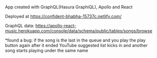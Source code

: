 App created with GraphQL(Hasura GraphiQL), Apollo and React

Deployed at https://confident-bhabha-15737c.netlify.com/

GraphQL data: https://apollo-react-music.herokuapp.com/console/data/schema/public/tables/songs/browse


*found a bug:
if the song is the last in the queue and you play the play button again after it ended YouTube suggested list kicks in and another song starts playing under the same name
